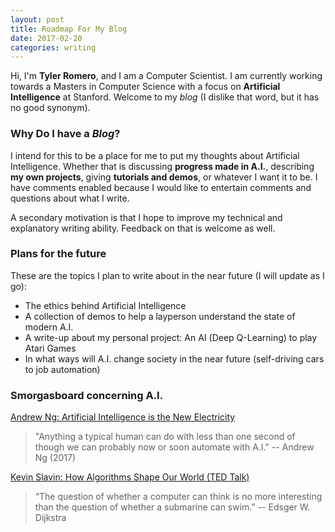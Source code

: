 ```yaml
---
layout: post
title: Roadmap For My Blog
date: 2017-02-20
categories: writing
---
```


Hi, I'm **Tyler Romero**, and I am a Computer Scientist. I am currently working towards a Masters in Computer Science with a focus on **Artificial Intelligence** at Stanford. Welcome to my *blog* (I dislike that word, but it has no good synonym).

### Why Do I have a *Blog*?
I intend for this to be a place for me to put my thoughts about Artificial Intelligence. Whether that is discussing **progress made in A.I.**, describing **my own projects**, giving **tutorials and demos**, or whatever I want it to be.
I have comments enabled because I would like to entertain comments and questions about what I write.

A secondary motivation is that I hope to improve my technical and explanatory writing ability. Feedback on that is welcome as well.

### Plans for the future
These are the topics I plan to write about in the near future (I will update as I go):

- The ethics behind Artificial Intelligence
- A collection of demos to help a layperson understand the state of modern A.I.
- A write-up about my personal project: An AI (Deep Q-Learning) to play Atari Games
- In what ways will A.I. change society in the near future (self-driving cars to job automation)

### Smorgasboard concerning A.I.
[Andrew Ng: Artificial Intelligence is the New Electricity](https://www.youtube.com/watch?v=21EiKfQYZXc)

> "Anything a typical human can do with less than one second of though we can probably now or soon automate with A.I." -- Andrew Ng (2017)

[Kevin Slavin: How Algorithms Shape Our World (TED Talk)](https://www.ted.com/talks/kevin_slavin_how_algorithms_shape_our_world)

> “The question of whether a computer can think is no more interesting than the question of whether a submarine can swim.” -- Edsger W. Dijkstra